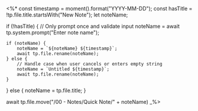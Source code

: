 <%*
const timestamp = moment().format("YYYY-MM-DD");
const hasTitle = !tp.file.title.startsWith("New Note");
let noteName;

if (!hasTitle) {
    // Only prompt once and validate input
    noteName = await tp.system.prompt("Enter note name");
    
    if (noteName) {
        noteName = `${noteName} ${timestamp}`;
        await tp.file.rename(noteName);
    } else {
        // Handle case when user cancels or enters empty string
        noteName = `Untitled ${timestamp}`;
        await tp.file.rename(noteName);
    }
} else {
    noteName = tp.file.title;
}

await tp.file.move("/00 - Notes/Quick Note/" + noteName)
_%>